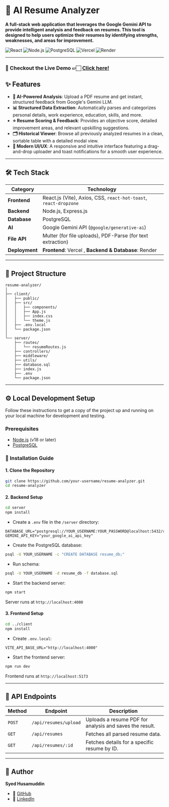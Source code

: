 # 📄 AI Resume Analyzer

**A full-stack web application that leverages the Google Gemini API to provide intelligent analysis and feedback on resumes. This tool is designed to help users optimize their resumes by identifying strengths, weaknesses, and areas for improvement.**

![React](https://img.shields.io/badge/React-20232A?style=for-the-badge&logo=react&logoColor=61DAFB)
![Node.js](https://img.shields.io/badge/Node.js-339933?style=for-the-badge&logo=nodedotjs&logoColor=white)
![PostgreSQL](https://img.shields.io/badge/PostgreSQL-4169E1?style=for-the-badge&logo=postgresql&logoColor=white)
![Vercel](https://img.shields.io/badge/Vercel-000000?style=for-the-badge&logo=vercel&logoColor=white)
![Render](https://img.shields.io/badge/Render-46E3B7?style=for-the-badge&logo=render&logoColor=white)

---

### 🚀 Checkout the Live Demo 👉🏻 [Click here!](https://resume-ai-analyzer-peach.vercel.app/)

## ✨ Features

- **🤖 AI-Powered Analysis**: Upload a PDF resume and get instant, structured feedback from Google's Gemini LLM.
- **📊 Structured Data Extraction**: Automatically parses and categorizes personal details, work experience, education, skills, and more.
- **⭐ Resume Scoring & Feedback**: Provides an objective score, detailed improvement areas, and relevant upskilling suggestions.
- **🗂️ Historical Viewer**: Browse all previously analyzed resumes in a clean, sortable table with a detailed modal view.
- **💅 Modern UI/UX**: A responsive and intuitive interface featuring a drag-and-drop uploader and toast notifications for a smooth user experience.

---

## 🛠️ Tech Stack

| Category      | Technology                                                                                                   |
| ------------- | ------------------------------------------------------------------------------------------------------------- |
| **Frontend**  | React.js (Vite), Axios, CSS, `react-hot-toast`, `react-dropzone`                                              |
| **Backend**   | Node.js, Express.js                                                                                          |
| **Database**  | PostgreSQL                                                                                                   |
| **AI**        | Google Gemini API (`@google/generative-ai`)                                                                  |
| **File API**  | Multer (for file uploads), PDF-Parse (for text extraction)                                                   |
| **Deployment**| **Frontend**: Vercel , **Backend & Database**: Render                                                   |

---

## 📂 Project Structure

```
resume-analyzer/
│
├── client/
│   ├── public/
│   ├── src/
│   │   ├── components/
│   │   ├── App.js
│   │   ├── index.css
│   │   └── theme.js
│   ├── .env.local
│   └── package.json
│
└── server/
    ├── routes/
    │   └── resumeRoutes.js
    ├── controllers/
    ├── middleware/
    ├── utils/
    ├── database.sql
    ├── index.js
    ├── .env
    └── package.json
```

---

## ⚙️ Local Development Setup

Follow these instructions to get a copy of the project up and running on your local machine for development and testing.

### Prerequisites

- [Node.js](https://nodejs.org/en/) (v18 or later)
- [PostgreSQL](https://www.postgresql.org/download/)

### 🔧 Installation Guide

#### 1. Clone the Repository

```bash
git clone https://github.com/your-username/resume-analyzer.git
cd resume-analyzer
```

#### 2. Backend Setup

```bash
cd server
npm install
```

- Create a `.env` file in the `/server` directory:

```env
DATABASE_URL="postgresql://YOUR_USERNAME:YOUR_PASSWORD@localhost:5432/resume_db"
GEMINI_API_KEY="your_google_ai_api_key"
```

- Create the PostgreSQL database:

```bash
psql -U YOUR_USERNAME -c "CREATE DATABASE resume_db;"
```

- Run schema:

```bash
psql -U YOUR_USERNAME -d resume_db -f database.sql
```

- Start the backend server:

```bash
npm start
```

Server runs at `http://localhost:4000`

#### 3. Frontend Setup

```bash
cd ../client
npm install
```

- Create `.env.local`:

```env
VITE_API_BASE_URL="http://localhost:4000"
```

- Start the frontend server:

```bash
npm run dev
```

Frontend runs at `http://localhost:5173`

---

## 🔌 API Endpoints

| Method | Endpoint             | Description                                              |
|--------|----------------------|----------------------------------------------------------|
| `POST` | `/api/resumes/upload`| Uploads a resume PDF for analysis and saves the result. |
| `GET`  | `/api/resumes`       | Fetches all parsed resume data.                         |
| `GET`  | `/api/resumes/:id`   | Fetches details for a specific resume by ID.            |

---

## 👤 Author

**Syed Husamuddin**

- 🔗 [GitHub](https://github.com/SyedHusamuddin)
- 💼 [LinkedIn](https://www.linkedin.com/in/syedhusamuddin)
